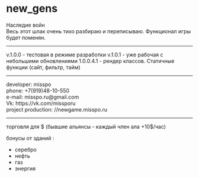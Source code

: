 # new_gens
Наследие войн<br>
Весь этот шлак очень тихо разбираю и переписываю. Функционал игры будет поменян.<hr>
v.1.0.0 - тестовая в режиме разработки
v.1.0.1 - уже рабочая с небольшими обновлениями
1.0.0.4.1 - рендер классов. Статичные функции (сайт, фильтр, тайм)


<hr>
developer: misspo<br>
phone: +7(919)48-10-550<br>
e-mail: misspo.ru@gmail.com<br>
Vk: https://vk.com/missporu<br>
project production: //newgame.misspo.ru

<hr>

торговля для $ (бывшие альянсы - каждый член ала +10$/час)

бонусы от зданий :
- серебро
- нефть
- газ
- энергия